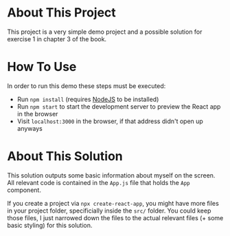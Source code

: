 # About This Project

This project is a very simple demo project and a possible solution for exercise 1 in chapter 3 of the book.

# How To Use

In order to run this demo these steps must be executed:

- Run `npm install` (requires [NodeJS](https://nodejs.org/) to be installed)
- Run `npm start` to start the development server to preview the React app in the browser
- Visit `localhost:3000` in the browser, if that address didn't open up anyways

# About This Solution

This solution outputs some basic information about myself on the screen. All relevant code is contained in the `App.js` file that holds the `App` component.

If you create a project via `npx create-react-app`, you might have more files in your project folder, specificially inside the `src/` folder. You could keep those files, I just narrowed down the files to the actual relevant files (+ some basic styling) for this solution.